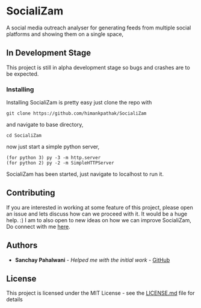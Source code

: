 # SocialiZam

A social media outreach analyser for generating feeds from multiple social platforms and showing them on a single space,

## In Development Stage

This project is still in alpha development stage so bugs and crashes are to be expected.


### Installing

Installing SocialiZam is pretty easy just clone the repo with

```
git clone https://github.com/himankpathak/SocialiZam
```

and navigate to base directory,

```
cd SocialiZam
```

now just start a simple python server,

```
(for python 3) py -3 -m http.server
(for python 2) py -2 -m SimpleHTTPServer
```

SocialiZam has been started, just navigate to localhost to run it.

## Contributing

If you are interested in working at some feature of this project, please open an issue and lets discuss how can we proceed with it. It would be a huge help. :)
I am to also open to new ideas on how we can improve SocialiZam, Do connect with me [here](mailto:himank@acm.org).

## Authors

* **Sanchay Pahalwani** - *Helped me with the initial work* - [GitHub](https://github.com/SanchayPahalwani)

## License

This project is licensed under the MIT License - see the [LICENSE.md](LICENSE.md) file for details
